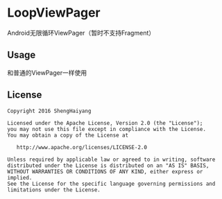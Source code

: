 # LoopViewPager
Android无限循环ViewPager（暂时不支持Fragment）

## Usage
和普通的ViewPager一样使用

## License

```
Copyright 2016 ShengHaiyang

Licensed under the Apache License, Version 2.0 (the "License");
you may not use this file except in compliance with the License.
You may obtain a copy of the License at

   http://www.apache.org/licenses/LICENSE-2.0

Unless required by applicable law or agreed to in writing, software
distributed under the License is distributed on an "AS IS" BASIS,
WITHOUT WARRANTIES OR CONDITIONS OF ANY KIND, either express or implied.
See the License for the specific language governing permissions and
limitations under the License.
```
